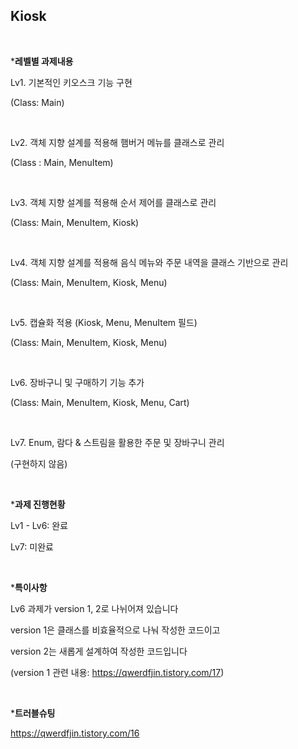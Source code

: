 ## Kiosk 

<br>

***레벨별 과제내용**

Lv1. 기본적인 키오스크 기능 구현

(Class: Main)

 <br>

Lv2. 객체 지향 설계를 적용해 햄버거 메뉴를 클래스로 관리

(Class : Main, MenuItem)

 <br>

Lv3. 객체 지향 설계를 적용해 순서 제어를 클래스로 관리

(Class: Main, MenuItem, Kiosk)

 <br>

Lv4. 객체 지향 설계를 적용해 음식 메뉴와 주문 내역을 클래스 기반으로 관리

(Class: Main, MenuItem, Kiosk, Menu)

 <br>

Lv5. 캡슐화 적용 (Kiosk, Menu, MenuItem 필드)

(Class: Main, MenuItem, Kiosk, Menu)

 <br>

Lv6. 장바구니 및 구매하기 기능 추가

(Class: Main, MenuItem, Kiosk, Menu, Cart)

 <br>

Lv7. Enum, 람다 & 스트림을 활용한 주문 및 장바구니 관리

(구현하지 않음)

<br>

***과제 진행현황**

Lv1 - Lv6: 완료

Lv7: 미완료

<br>

***특이사항**

Lv6 과제가 version 1, 2로 나뉘어져 있습니다

version 1은 클래스를 비효율적으로 나눠 작성한 코드이고﻿

version 2는 새롭게 설계하여 작성한 코드입니다

(version 1 관련 내용: https://qwerdfjin.tistory.com/17)

<br>

***트러블슈팅**

https://qwerdfjin.tistory.com/16